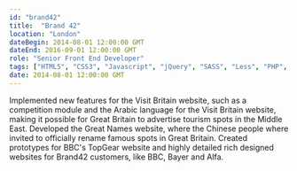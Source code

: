 ```yaml
---
id: "brand42"
title:  "Brand 42"
location: "London"
dateBegin: 2014-08-01 12:00:00 GMT
dateEnd: 2016-09-01 12:00:00 GMT
role: "Senior Front End Developer"
tags: ["HTML5", "CSS3", "Javascript", "jQuery", "SASS", "Less", "PHP", "Node JS", "Grunt", "Compass", "BEM Notation", "ReactJS"]
date: 2014-08-01 12:00:00 GMT
---
```

Implemented new features for the Visit Britain website, such as a competition module and the Arabic language for the Visit Britain website, making it possible for Great Britain to advertise tourism spots in the Middle East. Developed the Great Names website, where the Chinese people where invited to officially rename famous spots in Great Britain. Created prototypes for BBC's TopGear website and highly detailed rich designed websites for Brand42 customers, like BBC, Bayer and Alfa.